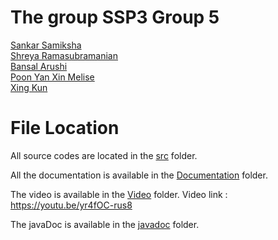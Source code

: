# The group SSP3 Group 5
[Sankar Samiksha](https://github.com/s-samiksha) <br>
[Shreya Ramasubramanian](https://github.com/shreyarms) <br>
[Bansal Arushi](https://github.com/arushiibansal19) <br>
[Poon Yan Xin Melise](https://github.com/Melisepoon) <br>
[Xing Kun](https://github.com/Xkpd)<br>


# File Location 
All source codes are located in the [src](https://github.com/S-Samiksha/Restaurant_Reservation_and_Point_of_Sale_System/tree/main/src) folder. 

All the documentation is available in the [Documentation](https://github.com/S-Samiksha/Restaurant_Reservation_and_Point_of_Sale_System/tree/main/Documentation) folder. 

The video is available in the [Video](https://github.com/S-Samiksha/Restaurant_Reservation_and_Point_of_Sale_System/tree/main/Video) folder. Video link : https://youtu.be/yr4fOC-rus8

The javaDoc is available in the [javadoc](https://github.com/S-Samiksha/Restaurant_Reservation_and_Point_of_Sale_System/tree/main/javadoc) folder. 

